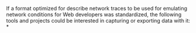 If a format optimized for describe network traces to be used for emulating network conditions for Web developers was standardized, the following tools and projects could be interested in capturing or exporting data with it:
* 
